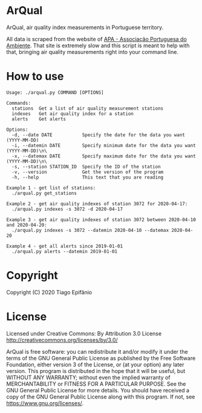 # ArQual
ArQual, air quality index measurements in Portuguese territory.

All data is scraped from the website of [APA - Associação Portuguesa do Ambiente](https://qualar.apambiente.pt/).
That site is extremely slow and this script is meant to help with that, bringing air quality measurements right into your command line.

# How to use
```
Usage: ./arqual.py COMMAND [OPTIONS]

Commands:
  stations  Get a list of air quality measurement stations
  indexes   Get air quality index for a station
  alerts    Get alerts

Options:
  -d, --date DATE           Specify the date for the data you want (YYYY-MM-DD)
  -i, --datemin DATE        Specify minimum date for the data you want (YYYY-MM-DD)\n\
  -x, --datemax DATE        Specify maximum date for the data you want (YYYY-MM-DD)\n\
  -s, --station STATION_ID  Specify the ID of the station
  -v, --version             Get the version of the program
  -h, --help                This text that you are reading

Example 1 - get list of stations:
  ./arqual.py get_stations

Example 2 - get air quality indexes of station 3072 for 2020-04-17:
  ./arqual.py indexes -s 3072 -d 2020-04-17

Example 3 - get air quality indexes of station 3072 between 2020-04-10 and 2020-04-20:
  ./arqual.py indexes -s 3072 --datemin 2020-04-10 --datemax 2020-04-20

Example 4 - get all alerts since 2019-01-01
  ./arqual.py alerts --datemin 2019-01-01
```

# Copyright
Copyright (C) 2020 Tiago Epifânio

# License
Licensed under Creative Commons: By Attribution 3.0 License http://creativecommons.org/licenses/by/3.0/

ArQual is free software: you can redistribute it and/or modify it under the terms of the GNU General Public License as published by the Free Software Foundation, either version 3 of the License, or
(at your option) any later version.
This program is distributed in the hope that it will be useful, but WITHOUT ANY WARRANTY; without even the implied warranty of MERCHANTABILITY or FITNESS FOR A PARTICULAR PURPOSE.  See the GNU General Public License for more details.
You should have received a copy of the GNU General Public License along with this program.  If not, see <https://www.gnu.org/licenses/>.
